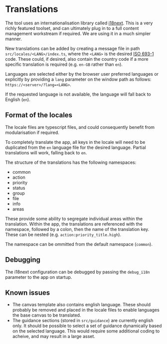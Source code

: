 # Translations

The tool uses an internationalisation library called [i18next](https://www.i18next.com/).
This is a very richly featured toolset, and can ultimately plug in to a full content management
workstream if required. We are using it in a much simpler manner.

New translations can be added by creating a message file in path `src/locales/<LANG>/index.ts`,
where the `<LANG>` is the desired [ISO 693-1](https://en.wikipedia.org/wiki/ISO_639-1) code.
These could, if desired, also contain the country code if a more specific translation is required
(e.g. `en-GB` rather than `en`).

Languages are selected either by the browser user preferred languages or explicitly by providing
a `lang` parameter on the window path as follows: `https://<server>/?lang=<LANG>`.

If the requested language is not available, the language will fall back to English (`en`).

## Format of the locales

The locale files are typescript files, and could consequently benefit from modularisation if required.

To completely translate the app, all keys in the locale will need to be
duplicated from the `en` language file for the desired language. Partial
translations will work, falling back to `en`.

The structure of the translations has the following namespaces:

* common
* action
* priority
* status
* group
* file
* info
* areas

These provide some ability to segregate individual areas within the
translation. Within the app, the translations are referenced with the
namespace, followed by a colon, then the name of the translation key.
These can be nested (e.g. `action:priority_title.high`).


The namespace can be ommitted from the default namespace (`common`).

## Debugging

The i18next configuration can be debugged by passing the `debug_i18n`
parameter to the app on startup.

## Known issues

* The canvas template also contains english language. These should
  probably be removed and placed in the locale files to enable languages
  the base canvas to be translated.
* The guidance sections (stored in `src/guidance`) are currently english
  only. It should be possible to select a set of guidance dynamically based on the selected language. This would require some additional coding to acheive, and may result in a large asset.